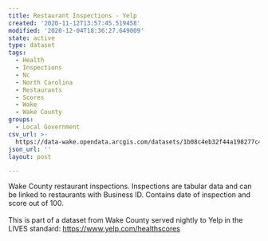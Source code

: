 ```yaml
---
title: Restaurant Inspections - Yelp
created: '2020-11-12T13:57:45.519458'
modified: '2020-12-04T18:36:27.649009'
state: active
type: dataset
tags:
  - Health
  - Inspections
  - Nc
  - North Carolina
  - Restaurants
  - Scores
  - Wake
  - Wake County
groups:
  - Local Government
csv_url: >-
  https://data-wake.opendata.arcgis.com/datasets/1b08c4eb32f44a198277c418b71b3a48_2.csv?outSR=%7B%22latestWkid%22%3A2264%2C%22wkid%22%3A102719%7D
json_url: ''
layout: post

---
```

Wake County restaurant inspections. Inspections are tabular data and can be linked to
 restaurants with Business ID. Contains date of inspection and score out of 100.<br /><br />This is part of a dataset from Wake County served nightly to Yelp in the LIVES standard: <a href='https://www.yelp.com/healthscores' target='_blank'>https://www.yelp.com/healthscores</a>
